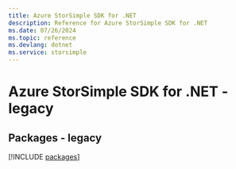 ```yaml
---
title: Azure StorSimple SDK for .NET
description: Reference for Azure StorSimple SDK for .NET
ms.date: 07/26/2024
ms.topic: reference
ms.devlang: dotnet
ms.service: storsimple
---
```

# Azure StorSimple SDK for .NET - legacy
## Packages - legacy
[!INCLUDE [packages](storsimple-index.md)]